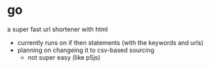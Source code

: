 # go
a super fast url shortener with html
- currently runs on if then statements (with the keywords and urls)
- planning on changeing it to csv-based sourcing
  - not super easy (like p5js)
